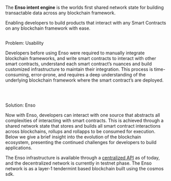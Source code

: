 The **Enso intent engine** is the worlds first shared network state for building transactable data across any blockchain framework.

Enabling developers to build products that interact with any Smart Contracts on any blockchain framework with ease.

##   
Problem: Usability

Developers before using Enso were required to manually integrate blockchain frameworks, and write smart contracts to interact with other smart contracts, understand each smart contract’s nuances and build customized infrastructure to maintain their integration. This process is time-consuming, error-prone, and requires a deep understanding of the underlying blockchain framework where the smart contract’s are deployed.

## 

[​](https://docs.enso.finance/content/get-started/introduction#solution-enso)

Solution: Enso

Now with Enso, developers can interact with one source that abstracts all complexities of interacting with smart contracts. This is achieved through a shared network state that stores and builds all smart contract interactions across blockchains, rollups and rollapps to be consumed for execution. Below we give a brief insight into the evolution of the blockchain ecosystem, presenting the continued challenges for developers to build applications.

The Enso infrastructure is available through a  [centralized API](https://api-docs.enso.finance/)  as of today, and the decentralized network is currently in testnet phase. The Enso network is as a layer-1 tendermint based blockchain built using the cosmos sdk.